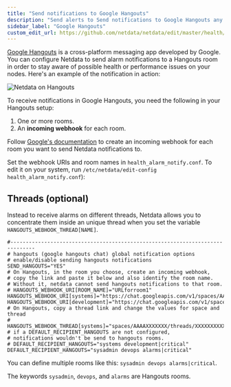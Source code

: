 ```yaml
---
title: "Send notifications to Google Hangouts"
description: "Send alerts to Send notifications to Google Hangouts any time an anomaly or performance issue strikes a node in your infrastructure."
sidebar_label: "Google Hangouts"
custom_edit_url: https://github.com/netdata/netdata/edit/master/health/notifications/hangouts/README.md
---
```




[Google Hangouts](https://hangouts.google.com/) is a cross-platform messaging app developed by Google. You can configure
Netdata to send alarm notifications to a Hangouts room in order to stay aware of possible health or performance issues
on your nodes. Here's an example of the notification in action:

![Netdata on Hangouts](https://user-images.githubusercontent.com/1153921/66427166-47de6900-e9c8-11e9-8322-b4b03f084dc1.png)

To receive notifications in Google Hangouts, you need the following in your Hangouts setup:

1.   One or more rooms.
2.   An **incoming webhook** for each room.

Follow [Google's documentation](https://developers.google.com/hangouts/chat/how-tos/webhooks) to create an incoming
webhook for each room you want to send Netdata notifications to.

Set the webhook URIs and room names in `health_alarm_notify.conf`. To edit it on your system, run
`/etc/netdata/edit-config health_alarm_notify.conf`):

## Threads (optional)

Instead to receive alarms on different threads, Netdata allows you to concentrate them inside an unique thread when you
set the variable `HANGOUTS_WEBHOOK_THREAD[NAME]`.

```
#------------------------------------------------------------------------------
# hangouts (google hangouts chat) global notification options
# enable/disable sending hangouts notifications
SEND_HANGOUTS="YES"
# On Hangouts, in the room you choose, create an incoming webhook,
# copy the link and paste it below and also identify the room name.
# Without it, netdata cannot send hangouts notifications to that room.
# HANGOUTS_WEBHOOK_URI[ROOM_NAME]="URLforroom1"
HANGOUTS_WEBHOOK_URI[systems]="https://chat.googleapis.com/v1/spaces/AAAAXXXXXXX/..."
HANGOUTS_WEBHOOK_URI[development]="https://chat.googleapis.com/v1/spaces/AAAAYYYYY/..."
# On Hangouts, copy a thread link and change the values for space and thread
# HANGOUTS_WEBHOOK_THREAD[systems]="spaces/AAAAXXXXXXX/threads/XXXXXXXXXXX"
# if a DEFAULT_RECIPIENT_HANGOUTS are not configured,
# notifications wouldn't be send to hangouts rooms.
# DEFAULT_RECIPIENT_HANGOUTS="systems development|critical"
DEFAULT_RECIPIENT_HANGOUTS="sysadmin devops alarms|critical"
```

You can define multiple rooms like this: `sysadmin devops alarms|critical`.

The keywords `sysadmin`, `devops`, and `alarms` are Hangouts rooms.



